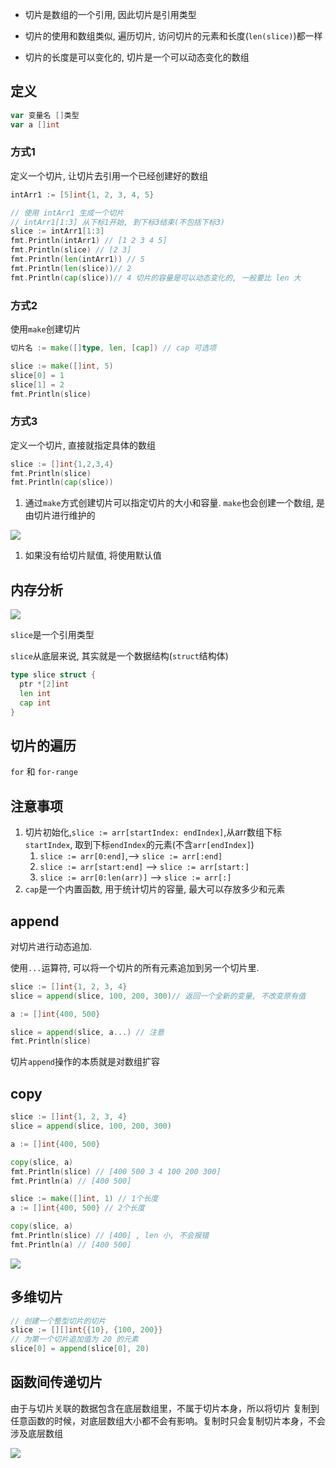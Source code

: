 

- 切片是数组的一个引用, 因此切片是引用类型

- 切片的使用和数组类似, 遍历切片, 访问切片的元素和长度(`len(slice)`)都一样

- 切片的长度是可以变化的, 切片是一个可以动态变化的数组



## 定义

```go
var 变量名 []类型
var a []int
```

### 方式1

定义一个切片, 让切片去引用一个已经创建好的数组

```go
intArr1 := [5]int{1, 2, 3, 4, 5}

// 使用 intArr1 生成一个切片
// intArr1[1:3] 从下标1开始, 到下标3结束(不包括下标3)
slice := intArr1[1:3]
fmt.Println(intArr1) // [1 2 3 4 5]
fmt.Println(slice) // [2 3]
fmt.Println(len(intArr1)) // 5
fmt.Println(len(slice))// 2
fmt.Println(cap(slice))// 4 切片的容量是可以动态变化的, 一般要比 len 大

```

### 方式2

使用`make`创建切片

```go
切片名 := make([]type, len, [cap]) // cap 可选项
```

```go
slice := make([]int, 5)
slice[0] = 1
slice[1] = 2
fmt.Println(slice)

```

### 方式3

定义一个切片, 直接就指定具体的数组

```go
slice := []int{1,2,3,4}
fmt.Println(slice)
fmt.Println(cap(slice))
```

1. 通过`make`方式创建切片可以指定切片的大小和容量. `make`也会创建一个数组, 是由切片进行维护的

![](https://ws1.sinaimg.cn/large/006tNc79ly1g20uo0fbr9j30eo05m0sp.jpg)



1. 如果没有给切片赋值, 将使用默认值



## 内存分析

![](https://ws3.sinaimg.cn/large/006tNc79ly1g20u6g3douj30fi08baa7.jpg)



`slice`是一个引用类型

`slice`从底层来说, 其实就是一个数据结构(`struct`结构体)

```go
type slice struct {
  ptr *[2]int
  len int
  cap int
}
```

## 切片的遍历

`for` 和 `for-range`



## 注意事项

1. 切片初始化,`slice := arr[startIndex: endIndex]`,从arr数组下标`startIndex`, 取到下标`endIndex`的元素(不含`arr[endIndex]`)
   1. `slice := arr[0:end]`,—> `slice := arr[:end]`
   2. `slice := arr[start:end]` —> `slice := arr[start:]`
   3. `slice := arr[0:len(arr)]` —> `slice := arr[:]`
2. `cap`是一个内置函数, 用于统计切片的容量, 最大可以存放多少和元素

## append

对切片进行动态追加.

使用`...`运算符, 可以将一个切片的所有元素追加到另一个切片里.

```go
slice := []int{1, 2, 3, 4}
slice = append(slice, 100, 200, 300)// 返回一个全新的变量, 不改变原有值

a := []int{400, 500}

slice = append(slice, a...) // 注意
fmt.Println(slice)
```

切片`append`操作的本质就是对数组扩容



## copy



```go
slice := []int{1, 2, 3, 4}
slice = append(slice, 100, 200, 300)

a := []int{400, 500}

copy(slice, a)
fmt.Println(slice) // [400 500 3 4 100 200 300]
fmt.Println(a) // [400 500]


```

```go
slice := make([]int, 1) // 1个长度
a := []int{400, 500} // 2个长度

copy(slice, a)
fmt.Println(slice) // [400] , len 小, 不会报错
fmt.Println(a) // [400 500]
```

![](https://ws4.sinaimg.cn/large/006tNc79ly1g20wp1pcloj31le0oqaez.jpg)



## 多维切片

```go
// 创建一个整型切片的切片
slice := [][]int{{10}, {100, 200}}
// 为第一个切片追加值为 20 的元素 
slice[0] = append(slice[0], 20)
```

## 函数间传递切片

由于与切片关联的数据包含在底层数组里，不属于切片本身，所以将切片
复制到任意函数的时候，对底层数组大小都不会有影响。复制时只会复制切片本身，不会涉及底层数组



![](https://ws3.sinaimg.cn/large/006tNc79ly1g2jqcxs1cdj31640qw76h.jpg)




























